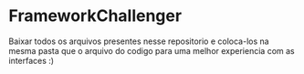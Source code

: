 # FrameworkChallenger
Baixar todos os arquivos presentes nesse repositorio e coloca-los na mesma pasta que o arquivo do codigo para uma melhor experiencia com as interfaces :)
